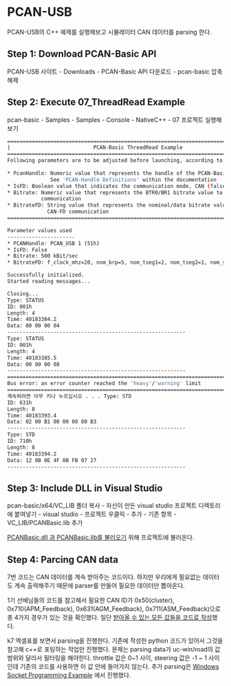 # PCAN-USB
PCAN-USB의 C++ 예제를 실행해보고 시뮬레이터 CAN 데이터를 parsing 한다.

## Step 1: Download PCAN-Basic API

PCAN-USB 사이트 - Downloads - PCAN-Basic API 다운로드 - pcan-basic 압축 해제

## Step 2: Execute 07_ThreadRead Example

pcan-basic - Samples - Samples - Console - NativeC++ - 07 프로젝트 실행해보기

```bash
=========================================================================================
|                           PCAN-Basic ThreadRead Example                                |
=========================================================================================
Following parameters are to be adjusted before launching, according to the hardware used |
                                                                                         |
* PcanHandle: Numeric value that represents the handle of the PCAN-Basic channel to use. |
              See 'PCAN-Handle Definitions' within the documentation                     |
* IsFD: Boolean value that indicates the communication mode, CAN (false) or CAN-FD (true)|
* Bitrate: Numeric value that represents the BTR0/BR1 bitrate value to be used for CAN   |
           communication                                                                 |
* BitrateFD: String value that represents the nominal/data bitrate value to be used for  |
             CAN-FD communication                                                        |
=========================================================================================

Parameter values used
----------------------
* PCANHandle: PCAN_USB 1 (51h)
* IsFD: False
* Bitrate: 500 kBit/sec
* BitrateFD: f_clock_mhz=20, nom_brp=5, nom_tseg1=2, nom_tseg2=1, nom_sjw=1, data_brp=2, data_tseg1=3, data_tseg2=1, data_sjw=1

Successfully initialized.
Started reading messages...

Closing...
Type: STATUS
ID: 001h
Length: 4
Time: 40183384.2
Data: 00 00 00 04
----------------------------------------------------------
Type: STATUS
ID: 001h
Length: 4
Time: 40183385.5
Data: 00 00 00 08
----------------------------------------------------------
=========================================================================================
Bus error: an error counter reached the 'heavy'/'warning' limit
=========================================================================================
계속하려면 아무 키나 누르십시오 . . . Type: STD
ID: 631h
Length: 8
Time: 40183393.4
Data: 02 00 B1 00 00 00 00 B3
----------------------------------------------------------
Type: STD
ID: 710h
Length: 8
Time: 40183394.2
Data: 12 0B 0E 4F 0B FB 07 27
----------------------------------------------------------
```

## Step 3: Include DLL in Visual Studio

pcan-basic/x64/VC_LIB 폴더 복사 - 자신이 만든 visual studio 프로젝트 디렉토리에 붙여넣기 - visual studio - 프로젝트 우클릭 - 추가 - 기존 항목 - VC_LIB/PCANBasic.lib 추가

[PCANBasic.dll 과 PCANBasic.lib를 불러오기](https://biji-jjigae.tistory.com/48) 위해 프로젝트에 불러온다.

## Step 4: Parcing CAN data

7번 코드는 CAN 데이터를 계속 받아주는 코드이다. 하지만 우리에게 필요없는 데이터도 계속 출력해주기 때문에 parser를 만들어 필요한 데이터만 뽑아온다.

1기 선배님들의 코드를 참고해서 필요한 CAN ID가 0x50(cluster), 0x710(APM_Feedback), 0x631(AGM_Feedback), 0x711(ASM_Feedback)으로 총 4가지 경우가 있는 것을 확인했다. 일단 [받아올 수 있는 모든 값들을 코드로 작성](/pcan-usb/pcan-basic-examaple/pcan-basic-examaple/ThreadRead.cpp)했다.

k7 엑셀표를 보면서 parsing을 진행한다. 기존에 작성한 python 코드가 있어서 그것을 참고해 c++로 포팅하는 작업만 진행했다. 문제는 parsing data가 uc-win/road의 값 범위와 달라서 필터링을 해야한다. throttle 값은 0~1 사이, steering 값은 -1 ~ 1 사이인데 기존의 코드를 사용하면 이 값 안에 들어가지 않는다. 추가 parsing은 [Windows Socket Programming Example](../socket-programming/) 에서 진행했다.